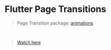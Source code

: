 # Flutter Page Transitions
> Page Transition package: [animations](https://pub.dev/packages/page_transition)

</br>

> [Watch here](https://youtu.be/tAuB7xYbuAk)
